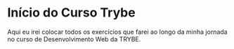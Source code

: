 # Início do Curso Trybe

Aqui eu irei colocar todos os exercícios que farei ao longo da minha jornada no curso de Desenvolvimento Web da TRYBE.